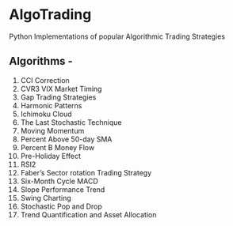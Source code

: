 # AlgoTrading
Python Implementations of popular Algorithmic Trading Strategies

## Algorithms -
1. CCI Correction
2. CVR3 VIX Market Timing
3. Gap Trading Strategies
4. Harmonic Patterns
5. Ichimoku Cloud
6. The Last Stochastic Technique
7. Moving Momentum
8. Percent Above 50-day SMA
9. Percent B Money Flow
10. Pre-Holiday Effect
11. RSI2
12. Faber’s Sector rotation Trading Strategy
13. Six-Month Cycle MACD
14. Slope Performance Trend
15. Swing Charting
16. Stochastic Pop and Drop
17. Trend Quantification and Asset Allocation
